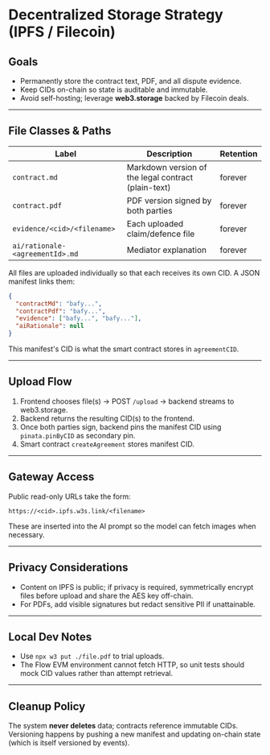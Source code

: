# Decentralized Storage Strategy (IPFS / Filecoin)

## Goals

- Permanently store the contract text, PDF, and all dispute evidence.
- Keep CIDs on-chain so state is auditable and immutable.
- Avoid self-hosting; leverage **web3.storage** backed by Filecoin deals.

---

## File Classes & Paths

| Label                           | Description                                         | Retention |
| ------------------------------- | --------------------------------------------------- | --------- |
| `contract.md`                   | Markdown version of the legal contract (plain-text) | forever   |
| `contract.pdf`                  | PDF version signed by both parties                  | forever   |
| `evidence/<cid>/<filename>`     | Each uploaded claim/defence file                    | forever   |
| `ai/rationale-<agreementId>.md` | Mediator explanation                                | forever   |

All files are uploaded individually so that each receives its own CID. A JSON manifest links them:

```json
{
  "contractMd": "bafy...",
  "contractPdf": "bafy...",
  "evidence": ["bafy...", "bafy..."],
  "aiRationale": null
}
```

This manifest's CID is what the smart contract stores in `agreementCID`.

---

## Upload Flow

1. Frontend chooses file(s) → POST `/upload` → backend streams to web3.storage.
2. Backend returns the resulting CID(s) to the frontend.
3. Once both parties sign, backend pins the manifest CID using `pinata.pinByCID` as secondary pin.
4. Smart contract `createAgreement` stores manifest CID.

---

## Gateway Access

Public read-only URLs take the form:

```
https://<cid>.ipfs.w3s.link/<filename>
```

These are inserted into the AI prompt so the model can fetch images when necessary.

---

## Privacy Considerations

- Content on IPFS is public; if privacy is required, symmetrically encrypt files before upload and share the AES key off-chain.
- For PDFs, add visible signatures but redact sensitive PII if unattainable.

---

## Local Dev Notes

- Use `npx w3 put ./file.pdf` to trial uploads.
- The Flow EVM environment cannot fetch HTTP, so unit tests should mock CID values rather than attempt retrieval.

---

## Cleanup Policy

The system **never deletes** data; contracts reference immutable CIDs. Versioning happens by pushing a new manifest and updating on-chain state (which is itself versioned by events).
